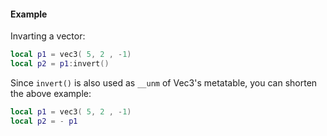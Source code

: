 #### Example
Invarting a vector:
```lua
local p1 = vec3( 5, 2 , -1)
local p2 = p1:invert()
```
Since `invert()` is also used as `__unm` of Vec3's metatable, you can
shorten the above example:
```lua
local p1 = vec3( 5, 2 , -1)
local p2 = - p1
```
